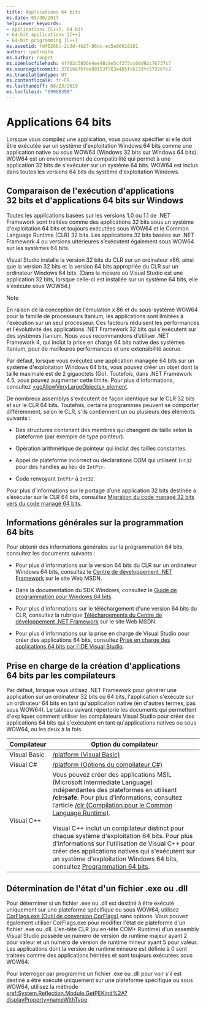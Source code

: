 ```yaml
---
title: Applications 64 bits
ms.date: 03/30/2017
helpviewer_keywords:
- applications [C++], 64-bit
- 64-bit applications [C++]
- 64-bit programming [C++]
ms.assetid: fd4026bc-2c3d-4b27-86dc-ec5e96018181
author: rpetrusha
ms.author: ronpet
ms.openlocfilehash: 4ff02c5856e4ee48c8e5cf375cc68d92c76737c7
ms.sourcegitcommit: 37616676fde89153f563a485fc6159fc57326fc2
ms.translationtype: HT
ms.contentlocale: fr-FR
ms.lasthandoff: 08/23/2019
ms.locfileid: "69988399"
---
```

# <a name="64-bit-applications"></a>Applications 64 bits
Lorsque vous compilez une application, vous pouvez spécifier si elle doit être exécutée sur un système d'exploitation Windows 64 bits comme une application native ou sous WOW64 (Windows 32 bits sur Windows 64 bits). WOW64 est un environnement de compatibilité qui permet à une application 32 bits de s'exécuter sur un système 64 bits. WOW64 est inclus dans toutes les versions 64 bits du système d'exploitation Windows.  
  
## <a name="running-32-bit-vs-64-bit-applications-on-windows"></a>Comparaison de l'exécution d'applications 32 bits et d'applications 64 bits sur Windows  
 Toutes les applications basées sur les versions 1.0 ou 1.1 de .NET Framework sont traitées comme des applications 32 bits sous un système d'exploitation 64 bits et toujours exécutées sous WOW64 et le Common Language Runtime (CLR) 32 bits. Les applications 32 bits basées sur .NET Framework 4 ou versions ultérieures s’exécutent également sous WOW64 sur les systèmes 64 bits.  
  
 Visual Studio installe la version 32 bits du CLR sur un ordinateur x86, ainsi que la version 32 bits et la version 64 bits appropriée du CLR sur un ordinateur Windows 64 bits. (Dans la mesure où Visual Studio est une application 32 bits, lorsque celle-ci est installée sur un système 64 bits, elle s'exécute sous WOW64.)  
  
> [!NOTE]
> En raison de la conception de l'émulation x 86 et du sous-système WOW64 pour la famille de processeurs Itanium, les applications sont limitées à l'exécution sur un seul processeur. Ces facteurs réduisent les performances et l'évolutivité des applications .NET Framework 32 bits qui s'exécutent sur des systèmes Itanium. Nous vous recommandons d’utiliser .NET Framework 4, qui inclut la prise en charge 64 bits native des systèmes Itanium, pour de meilleures performances et une extensibilité accrue.  
  
 Par défaut, lorsque vous exécutez une application managée 64 bits sur un système d'exploitation Windows 64 bits, vous pouvez créer un objet dont la taille maximale est de 2 gigaoctets (Go). Toutefois, dans .NET Framework 4.5, vous pouvez augmenter cette limite.  Pour plus d'informations, consultez [\<gcAllowVeryLargeObjects> element](../../docs/framework/configure-apps/file-schema/runtime/gcallowverylargeobjects-element.md).  
  
 De nombreux assemblys s'exécutent de façon identique sur le CLR 32 bits et sur le CLR 64 bits. Toutefois, certains programmes peuvent se comporter différemment, selon le CLR, s'ils contiennent un ou plusieurs des éléments suivants :  
  
- Des structures contenant des membres qui changent de taille selon la plateforme (par exemple de type pointeur).  
  
- Opération arithmétique de pointeur qui inclut des tailles constantes.  
  
- Appel de plateforme incorrect ou déclarations COM qui utilisent `Int32` pour des handles au lieu de `IntPtr`.  
  
- Code renvoyant `IntPtr` à `Int32`.  
  
 Pour plus d’informations sur le portage d’une application 32 bits destinée à s’exécuter sur le CLR 64 bits, consultez [Migration du code managé 32 bits vers du code managé 64 bits](https://docs.microsoft.com/previous-versions/dotnet/articles/ms973190(v=msdn.10)).  
  
## <a name="general-64-bit-programming-information"></a>Informations générales sur la programmation 64 bits  
 Pour obtenir des informations générales sur la programmation 64 bits, consultez les documents suivants :  
  
- Pour plus d'informations sur la version 64 bits du CLR sur un ordinateur Windows 64 bits, consultez le [Centre de développement .NET Framework](https://go.microsoft.com/fwlink/?LinkId=37079) sur le site Web MSDN.  
  
- Dans la documentation du SDK Windows, consultez le [Guide de programmation pour Windows 64 bits](https://go.microsoft.com/fwlink/p/?LinkId=253512).  
  
- Pour plus d'informations sur le téléchargement d'une version 64 bits du CLR, consultez la rubrique [Téléchargements du Centre de développement .NET Framework](https://go.microsoft.com/fwlink/?LinkId=50953) sur le site Web MSDN.  
  
- Pour plus d'informations sur la prise en charge de Visual Studio pour créer des applications 64 bits, consultez [Prise en charge des applications 64 bits par l'IDE Visual Studio](/visualstudio/ide/visual-studio-ide-64-bit-support).  
  
## <a name="compiler-support-for-creating-64-bit-applications"></a>Prise en charge de la création d'applications 64 bits par les compilateurs  
 Par défaut, lorsque vous utilisez .NET Framework pour générer une application sur un ordinateur 32 bits ou 64 bits, l'application s'exécute sur un ordinateur 64 bits en tant qu'application native (en d'autres termes, pas sous WOW64). Le tableau suivant répertorie les documents qui permettent d'expliquer comment utiliser les compilateurs Visual Studio pour créer des applications 64 bits qui s'exécutent en tant qu'applications natives ou sous WOW64, ou les deux à la fois.  
  
|Compilateur|Option du compilateur|  
|--------------|---------------------|  
|Visual Basic|[/platform (Visual Basic)](../visual-basic/reference/command-line-compiler/platform.md)|  
|Visual C#|[/platform (Options du compilateur C#)](../csharp/language-reference/compiler-options/platform-compiler-option.md)|  
|Visual C++|Vous pouvez créer des applications MSIL (Microsoft Intermediate Language) indépendantes des plateformes en utilisant **/clr:safe**. Pour plus d’informations, consultez l’article [/clr (Compilation pour le Common Language Runtime)](/cpp/build/reference/clr-common-language-runtime-compilation).<br /><br /> Visual C++ inclut un compilateur distinct pour chaque système d'exploitation 64 bits. Pour plus d'informations sur l'utilisation de Visual C++ pour créer des applications natives qui s'exécutent sur un système d'exploitation Windows 64 bits, consultez [Programmation 64 bits](/cpp/build/configuring-programs-for-64-bit-visual-cpp).|  
  
## <a name="determining-the-status-of-an-exe-file-or-dll-file"></a>Détermination de l'état d'un fichier .exe ou .dll  
 Pour déterminer si un fichier .exe ou .dll est destiné à être exécuté uniquement sur une plateforme spécifique ou sous WOW64, utilisez [CorFlags.exe (Outil de conversion CorFlags)](../../docs/framework/tools/corflags-exe-corflags-conversion-tool.md) sans options. Vous pouvez également utiliser CorFlags.exe pour modifier l'état de plateforme d'un fichier .exe ou .dll. L'en-tête CLR (ou en-tête COM+ Runtime) d'un assembly Visual Studio possède un numéro de version de runtime majeur ayant 2 pour valeur et un numéro de version de runtime mineur ayant 5 pour valeur. Les applications dont la version de runtime mineure est définie à 0 sont traitées comme des applications héritées et sont toujours exécutées sous WOW64.  
  
 Pour interroger par programme un fichier .exe ou .dll pour voir s'il est destiné à être exécuté uniquement sur une plateforme spécifique ou sous WOW64, utilisez la méthode <xref:System.Reflection.Module.GetPEKind%2A?displayProperty=nameWithType>.

